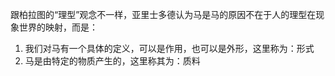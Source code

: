 跟柏拉图的“理型”观念不一样，亚里士多德认为马是马的原因不在于人的理型在现象世界的映射，而是：

1. 我们对马有一个具体的定义，可以是作用，也可以是外形，这里称为：形式
2. 马是由特定的物质产生的，这里称其为：质料